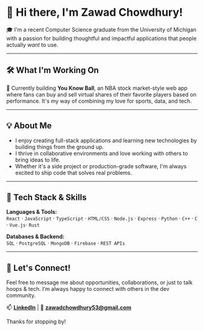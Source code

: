 # 👋 Hi there, I'm Zawad Chowdhury!

🎓 I'm a recent Computer Science graduate from the University of Michigan with a passion for building thoughtful and impactful applications that people actually *want* to use.

---

## 🛠️ What I'm Working On

🏀 Currently building **You Know Ball**, an NBA stock market-style web app where fans can buy and sell virtual shares of their favorite players based on performance. It's my way of combining my love for sports, data, and tech.

---

## 💡 About Me

- I enjoy creating full-stack applications and learning new technologies by building things from the ground up.
- I thrive in collaborative environments and love working with others to bring ideas to life.
- Whether it's a side project or production-grade software, I'm always excited to ship code that solves real problems.

---

## 🧰 Tech Stack & Skills

**Languages & Tools:**  
`React` · `JavaScript` · `TypeScript` · `HTML/CSS` · `Node.js` · `Express` · `Python` · `C++` · `C` · `Vue.js`· `Rust`

**Databases & Backend:**  
`SQL` · `PostgreSQL` · `MongoDB` · `Firebase` · `REST APIs`

---

## 🤝 Let's Connect!

Feel free to message me about opportunities, collaborations, or just to talk hoops & tech. I’m always happy to connect with others in the dev community.

📫 **[LinkedIn]((https://www.linkedin.com/in/zawad-chowdhury-b9a706222/))** | 📧 **zawadchowdhury53@gmail.com**

Thanks for stopping by!
